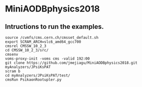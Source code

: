 # MiniAODBphysics2018

## Intructions to run the examples.
```
source /cvmfs/cms.cern.ch/cmsset_default.sh
export SCRAM_ARCH=slc6_amd64_gcc700
cmsrel CMSSW_10_2_3
cd CMSSW_10_2_3/src/
cmsenv
voms-proxy-init -voms cms -valid 192:00
git clone https://github.com/jmejiagu/MiniAODBphysics2018.git myAnalyzers/JPsiKsPAT
scram b
cd myAnalyzers/JPsiKsPAT/test/
cmsRun PsikaonRootupler.py
```



